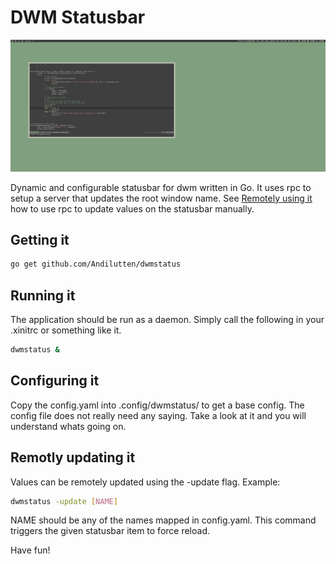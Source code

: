# DWM Statusbar

<img src="https://github.com/Andilutten/dwmstatus/blob/master/screenshot.png"/>

Dynamic and configurable statusbar for dwm written in Go.
It uses rpc to setup a server that updates the root window name.
See [Remotely using it](#remotely-using-it) how to use rpc to 
update values on the statusbar manually.

## Getting it

```sh
go get github.com/Andilutten/dwmstatus
```

## Running it

The application should be run as a daemon. Simply
call the following in your .xinitrc or something like it.

```sh
dwmstatus &
```

## Configuring it

Copy the config.yaml into .config/dwmstatus/ to get
a base config. The config file does not really need any
saying. Take a look at it and you will understand whats
going on.

## Remotly updating it

Values can be remotely updated using the -update flag.
Example:
```sh
dwmstatus -update [NAME]
```

NAME should be any of the names mapped in config.yaml.
This command triggers the given statusbar item to force reload.

Have fun!
